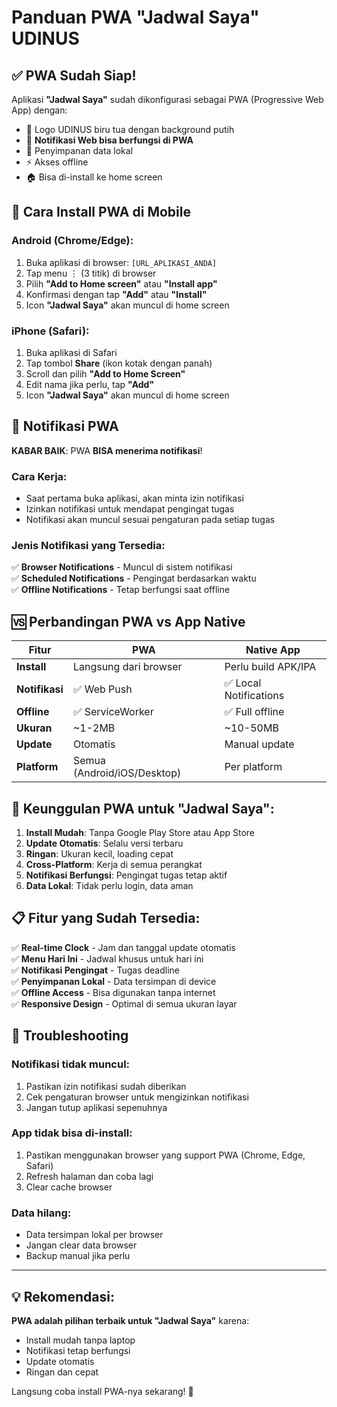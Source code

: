 # Panduan PWA "Jadwal Saya" UDINUS

## ✅ PWA Sudah Siap!

Aplikasi **"Jadwal Saya"** sudah dikonfigurasi sebagai PWA (Progressive Web App) dengan:
- 📱 Logo UDINUS biru tua dengan background putih
- 🔔 **Notifikasi Web bisa berfungsi di PWA**
- 💾 Penyimpanan data lokal
- ⚡ Akses offline
- 🏠 Bisa di-install ke home screen

## 📱 Cara Install PWA di Mobile

### Android (Chrome/Edge):
1. Buka aplikasi di browser: `[URL_APLIKASI_ANDA]`
2. Tap menu ⋮ (3 titik) di browser
3. Pilih **"Add to Home screen"** atau **"Install app"**
4. Konfirmasi dengan tap **"Add"** atau **"Install"**
5. Icon **"Jadwal Saya"** akan muncul di home screen

### iPhone (Safari):
1. Buka aplikasi di Safari
2. Tap tombol **Share** (ikon kotak dengan panah)
3. Scroll dan pilih **"Add to Home Screen"**
4. Edit nama jika perlu, tap **"Add"**
5. Icon **"Jadwal Saya"** akan muncul di home screen

## 🔔 Notifikasi PWA

**KABAR BAIK**: PWA **BISA menerima notifikasi**! 

### Cara Kerja:
- Saat pertama buka aplikasi, akan minta izin notifikasi
- Izinkan notifikasi untuk mendapat pengingat tugas
- Notifikasi akan muncul sesuai pengaturan pada setiap tugas

### Jenis Notifikasi yang Tersedia:
✅ **Browser Notifications** - Muncul di sistem notifikasi  
✅ **Scheduled Notifications** - Pengingat berdasarkan waktu  
✅ **Offline Notifications** - Tetap berfungsi saat offline  

## 🆚 Perbandingan PWA vs App Native

| Fitur | PWA | Native App |
|-------|-----|------------|
| **Install** | Langsung dari browser | Perlu build APK/IPA |
| **Notifikasi** | ✅ Web Push | ✅ Local Notifications |
| **Offline** | ✅ ServiceWorker | ✅ Full offline |
| **Ukuran** | ~1-2MB | ~10-50MB |
| **Update** | Otomatis | Manual update |
| **Platform** | Semua (Android/iOS/Desktop) | Per platform |

## 🚀 Keunggulan PWA untuk "Jadwal Saya":

1. **Install Mudah**: Tanpa Google Play Store atau App Store
2. **Update Otomatis**: Selalu versi terbaru
3. **Ringan**: Ukuran kecil, loading cepat  
4. **Cross-Platform**: Kerja di semua perangkat
5. **Notifikasi Berfungsi**: Pengingat tugas tetap aktif
6. **Data Lokal**: Tidak perlu login, data aman

## 📋 Fitur yang Sudah Tersedia:

✅ **Real-time Clock** - Jam dan tanggal update otomatis  
✅ **Menu Hari Ini** - Jadwal khusus untuk hari ini  
✅ **Notifikasi Pengingat** - Tugas deadline  
✅ **Penyimpanan Lokal** - Data tersimpan di device  
✅ **Offline Access** - Bisa digunakan tanpa internet  
✅ **Responsive Design** - Optimal di semua ukuran layar  

## 🔧 Troubleshooting

### Notifikasi tidak muncul:
1. Pastikan izin notifikasi sudah diberikan
2. Cek pengaturan browser untuk mengizinkan notifikasi
3. Jangan tutup aplikasi sepenuhnya

### App tidak bisa di-install:
1. Pastikan menggunakan browser yang support PWA (Chrome, Edge, Safari)
2. Refresh halaman dan coba lagi
3. Clear cache browser

### Data hilang:
- Data tersimpan lokal per browser
- Jangan clear data browser
- Backup manual jika perlu

---

## 💡 Rekomendasi:

**PWA adalah pilihan terbaik untuk "Jadwal Saya"** karena:
- Install mudah tanpa laptop
- Notifikasi tetap berfungsi  
- Update otomatis
- Ringan dan cepat

Langsung coba install PWA-nya sekarang! 🚀